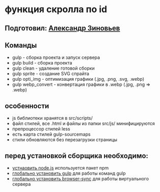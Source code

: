 функция скролла по id
=====================

Подготовил: [Александр Зиновьев](http://uzinok.ru/)
-----------------------------------

Команды
-----------------------------------

* gulp - сборка проекта и запуск сервера
* gulp build - сборка проекта
* gulp clean - удаление готовой сборки
* gulp sprite - создание SVG спрайта
* gulp opti_img - оптимизация графики (.jpg, .png, .svg, .webp)
* gulp webp_convert - конвертация графики в .webp (.jpg, .png => .webp)

особенности
-----------------------------------

* js библиотеки хранятся в src/scripts/
* файл стилей, все .html и файлы из папки src/js/ минифицируются
* препроцессор стилей less
* есть карта стилей gulp-sourcemaps
* стили обновляются без перезагрузки страницы

перед установкой сборщика необходимо:
-----------------------------------

* [устнаовить node.js](https://nodejs.org/) используется пакет npm
* [глобально установить gulp](https://gulpjs.com/) для работы команд gulp
* [глобально установить browser-sync](https://browsersync.io/) для работы виртуального сервера